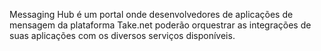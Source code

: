 Messaging Hub é um portal onde desenvolvedores de aplicações de mensagem da plataforma Take.net poderão orquestrar as integrações de suas aplicações com os diversos serviços disponíveis.